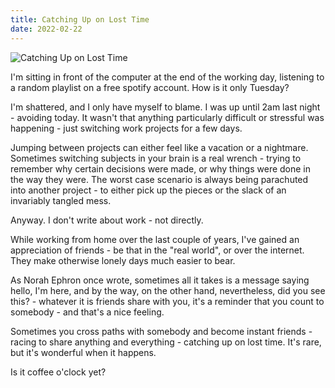 ```yaml
---
title: Catching Up on Lost Time
date: 2022-02-22
---
```


![Catching Up on Lost Time](https://source.unsplash.com/LuQ2ex5HY3c/1600x900)

I'm sitting in front of the computer at the end of the working day, listening to a random playlist on a free spotify account. How is it only Tuesday?

I'm shattered, and I only have myself to blame. I was up until 2am last night - avoiding today. It wasn't that anything particularly difficult or stressful was happening - just switching work projects for a few days.

Jumping between projects can either feel like a vacation or a nightmare. Sometimes switching subjects in your brain is a real wrench - trying to remember why certain decisions were made, or why things were done in the way they were. The worst case scenario is always being parachuted into another project - to either pick up the pieces or the slack of an invariably tangled mess.

Anyway. I don't write about work - not directly.

While working from home over the last couple of years, I've gained an appreciation of friends - be that in the "real world", or over the internet. They make otherwise lonely days much easier to bear.

As Norah Ephron once wrote, sometimes all it takes is a message saying hello, I'm here, and by the way, on the other hand, nevertheless, did you see this? - whatever it is friends share with you, it's a reminder that you count to somebody - and that's a nice feeling.

Sometimes you cross paths with somebody and become instant friends - racing to share anything and everything - catching up on lost time. It's rare, but it's wonderful when it happens.

Is it coffee o'clock yet?